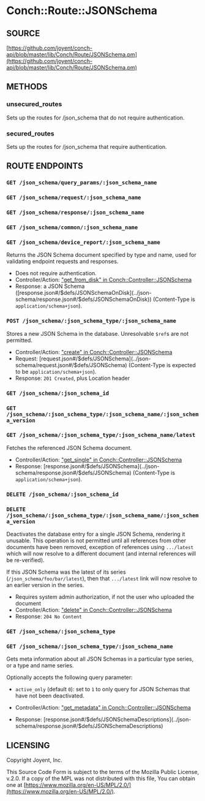 # Conch::Route::JSONSchema

## SOURCE

[https://github.com/joyent/conch-api/blob/master/lib/Conch/Route/JSONSchema.pm](https://github.com/joyent/conch-api/blob/master/lib/Conch/Route/JSONSchema.pm)

## METHODS

### unsecured\_routes

Sets up the routes for /json\_schema that do not require authentication.

### secured\_routes

Sets up the routes for /json\_schema that require authentication.

## ROUTE ENDPOINTS

### `GET /json_schema/query_params/:json_schema_name`

### `GET /json_schema/request/:json_schema_name`

### `GET /json_schema/response/:json_schema_name`

### `GET /json_schema/common/:json_schema_name`

### `GET /json_schema/device_report/:json_schema_name`

Returns the JSON Schema document specified by type and name, used for validating endpoint
requests and responses.

- Does not require authentication.
- Controller/Action: ["get\_from\_disk" in Conch::Controller::JSONSchema](../modules/Conch%3A%3AController%3A%3AJSONSchema#get_from_disk)
- Response: a JSON Schema ([response.json#/$defs/JSONSchemaOnDisk](../json-schema/response.json#/$defs/JSONSchemaOnDisk)) (Content-Type is
`application/schema+json`).

### `POST /json_schema/:json_schema_type/:json_schema_name`

Stores a new JSON Schema in the database. Unresolvable `$ref`s are not permitted.

- Controller/Action: ["create" in Conch::Controller::JSONSchema](../modules/Conch%3A%3AController%3A%3AJSONSchema#create)
- Request: [request.json#/$defs/JSONSchema](../json-schema/request.json#/$defs/JSONSchema) (Content-Type is expected to be
`application/schema+json`).
- Response: `201 Created`, plus Location header

### `GET /json_schema/:json_schema_id`

### `GET /json_schema/:json_schema_type/:json_schema_name/:json_schema_version`

### `GET /json_schema/:json_schema_type/:json_schema_name/latest`

Fetches the referenced JSON Schema document.

- Controller/Action: ["get\_single" in Conch::Controller::JSONSchema](../modules/Conch%3A%3AController%3A%3AJSONSchema#get_single)
- Response: [response.json#/$defs/JSONSchema](../json-schema/response.json#/$defs/JSONSchema) (Content-Type is `application/schema+json`).

### `DELETE /json_schema/:json_schema_id`

### `DELETE /json_schema/:json_schema_type/:json_schema_name/:json_schema_version`

Deactivates the database entry for a single JSON Schema, rendering it unusable.
This operation is not permitted until all references from other documents have been removed,
exception of references using `.../latest` which will now resolve to a different document
(and internal references will be re-verified).

If this JSON Schema was the latest of its series (`/json_schema/foo/bar/latest`), then that
`.../latest` link will now resolve to an earlier version in the series.

- Requires system admin authorization, if not the user who uploaded the document
- Controller/Action: ["delete" in Conch::Controller::JSONSchema](../modules/Conch%3A%3AController%3A%3AJSONSchema#delete)
- Response: `204 No Content`

### `GET /json_schema/:json_schema_type`

### `GET /json_schema/:json_schema_type/:json_schema_name`

Gets meta information about all JSON Schemas in a particular type series, or a type and name series.

Optionally accepts the following query parameter:

- `active_only` (default `0`): set to `1` to only query for JSON Schemas that have not been
deactivated.

- Controller/Action: ["get\_metadata" in Conch::Controller::JSONSchema](../modules/Conch%3A%3AController%3A%3AJSONSchema#get_metadata)
- Response: [response.json#/$defs/JSONSchemaDescriptions](../json-schema/response.json#/$defs/JSONSchemaDescriptions)

## LICENSING

Copyright Joyent, Inc.

This Source Code Form is subject to the terms of the Mozilla Public License,
v.2.0. If a copy of the MPL was not distributed with this file, You can obtain
one at [https://www.mozilla.org/en-US/MPL/2.0/](https://www.mozilla.org/en-US/MPL/2.0/).
